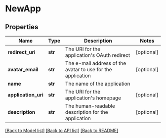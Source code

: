 # NewApp

## Properties
Name | Type | Description | Notes
------------ | ------------- | ------------- | -------------
**redirect_uri** | **str** | The URI for the application&#x27;s OAuth redirect | [optional] 
**avatar_email** | **str** | The e-mail address of the avatar to use for the application | [optional] 
**name** | **str** | The name of the application | 
**application_uri** | **str** | The URI for the application&#x27;s homepage | [optional] 
**description** | **str** | The human-readable description for the application | [optional] 

[[Back to Model list]](../README.md#documentation-for-models) [[Back to API list]](../README.md#documentation-for-api-endpoints) [[Back to README]](../README.md)

